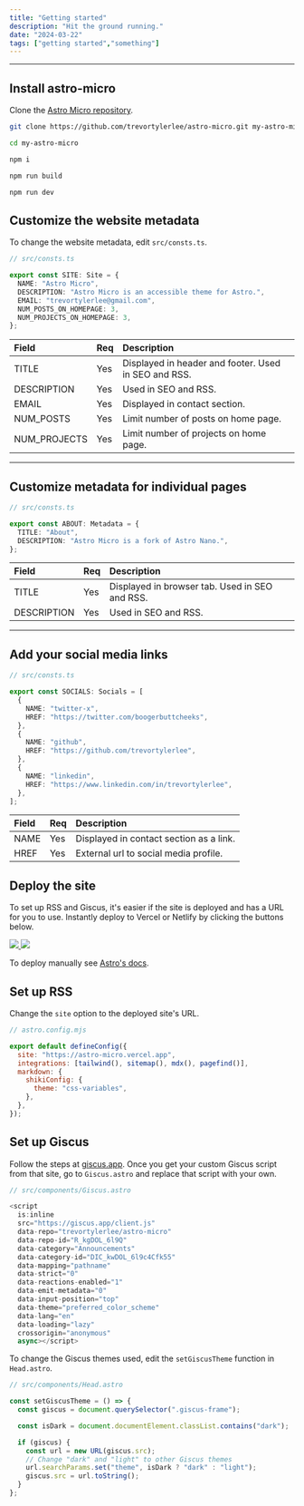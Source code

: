 ```yaml
---
title: "Getting started"
description: "Hit the ground running."
date: "2024-03-22"
tags: ["getting started","something"]
---
```


---

## Install astro-micro

Clone the [Astro Micro repository](https://github.com/trevortylerlee/astro-micro.git).

```sh
git clone https://github.com/trevortylerlee/astro-micro.git my-astro-micro
```

```sh
cd my-astro-micro
```

```sh
npm i
```

```sh
npm run build
```

```sh
npm run dev
```

## Customize the website metadata

To change the website metadata, edit `src/consts.ts`.

```ts
// src/consts.ts

export const SITE: Site = {
  NAME: "Astro Micro",
  DESCRIPTION: "Astro Micro is an accessible theme for Astro.",
  EMAIL: "trevortylerlee@gmail.com",
  NUM_POSTS_ON_HOMEPAGE: 3,
  NUM_PROJECTS_ON_HOMEPAGE: 3,
};
```

| Field        | Req | Description                                          |
| :----------- | :-- | :--------------------------------------------------- |
| TITLE        | Yes | Displayed in header and footer. Used in SEO and RSS. |
| DESCRIPTION  | Yes | Used in SEO and RSS.                                 |
| EMAIL        | Yes | Displayed in contact section.                        |
| NUM_POSTS    | Yes | Limit number of posts on home page.                  |
| NUM_PROJECTS | Yes | Limit number of projects on home page.               |

---

## Customize metadata for individual pages

```ts
// src/consts.ts

export const ABOUT: Metadata = {
  TITLE: "About",
  DESCRIPTION: "Astro Micro is a fork of Astro Nano.",
};
```

| Field       | Req | Description                                    |
| :---------- | :-- | :--------------------------------------------- |
| TITLE       | Yes | Displayed in browser tab. Used in SEO and RSS. |
| DESCRIPTION | Yes | Used in SEO and RSS.                           |

---

## Add your social media links

```ts
// src/consts.ts

export const SOCIALS: Socials = [
  {
    NAME: "twitter-x",
    HREF: "https://twitter.com/boogerbuttcheeks",
  },
  {
    NAME: "github",
    HREF: "https://github.com/trevortylerlee",
  },
  {
    NAME: "linkedin",
    HREF: "https://www.linkedin.com/in/trevortylerlee",
  },
];
```

| Field | Req | Description                             |
| :---- | :-- | :-------------------------------------- |
| NAME  | Yes | Displayed in contact section as a link. |
| HREF  | Yes | External url to social media profile.   |

## Deploy the site

To set up RSS and Giscus, it's easier if the site is deployed and has a URL for you to use. Instantly deploy to Vercel or Netlify by clicking the buttons below.

<div class="flex gap-2">
  <a target="_blank" aria-label="Deploy with Vercel" href="https://vercel.com/new/clone?repository-url=https://github.com/trevortylerlee/astro-micro">
    <img src="/deploy_vercel.svg" />
  </a>
  <a target="_blank" aria-label="Deploy with Netlify" href="https://app.netlify.com/start/deploy?repository=https://github.com/trevortylerlee/astro-micro">
    <img src="/deploy_netlify.svg" />
  </a>
</div>

To deploy manually see [Astro's docs](https://docs.astro.build/en/guides/deploy/).

## Set up RSS

Change the `site` option to the deployed site's URL.

```js
// astro.config.mjs

export default defineConfig({
  site: "https://astro-micro.vercel.app",
  integrations: [tailwind(), sitemap(), mdx(), pagefind()],
  markdown: {
    shikiConfig: {
      theme: "css-variables",
    },
  },
});
```

## Set up Giscus

Follow the steps at [giscus.app](https://giscus.app). Once you get your  custom Giscus script from that site, go to `Giscus.astro` and replace that script with your own.

```js
// src/components/Giscus.astro

<script
  is:inline
  src="https://giscus.app/client.js"
  data-repo="trevortylerlee/astro-micro"
  data-repo-id="R_kgDOL_6l9Q"
  data-category="Announcements"
  data-category-id="DIC_kwDOL_6l9c4Cfk55"
  data-mapping="pathname"
  data-strict="0"
  data-reactions-enabled="1"
  data-emit-metadata="0"
  data-input-position="top"
  data-theme="preferred_color_scheme"
  data-lang="en"
  data-loading="lazy"
  crossorigin="anonymous"
  async></script>

```

To change the Giscus themes used, edit the `setGiscusTheme` function in `Head.astro`.

```js
// src/components/Head.astro

const setGiscusTheme = () => {
  const giscus = document.querySelector(".giscus-frame");

  const isDark = document.documentElement.classList.contains("dark");

  if (giscus) {
    const url = new URL(giscus.src);
    // Change "dark" and "light" to other Giscus themes
    url.searchParams.set("theme", isDark ? "dark" : "light");
    giscus.src = url.toString();
  }
};
```
